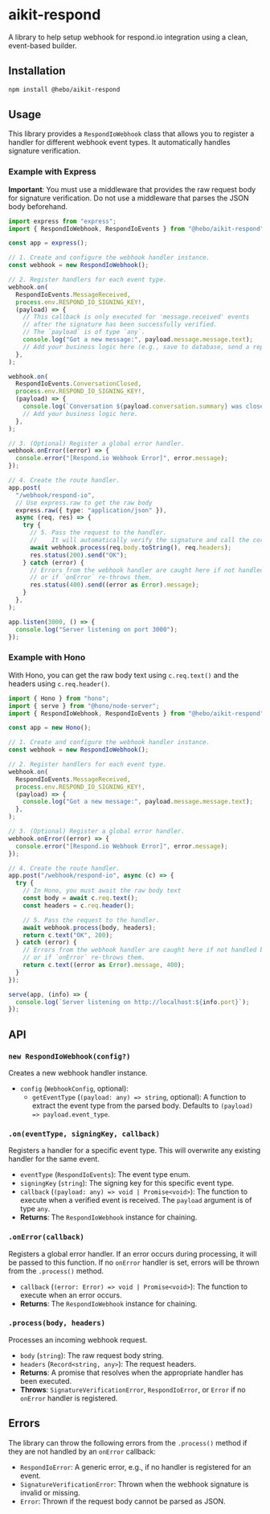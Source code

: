 # aikit-respond

A library to help setup webhook for respond.io integration using a clean, event-based builder.

## Installation

```bash
npm install @hebo/aikit-respond
```

## Usage

This library provides a `RespondIoWebhook` class that allows you to register a handler for different webhook event types. It automatically handles signature verification.

### Example with Express

**Important**: You must use a middleware that provides the raw request body for signature verification. Do not use a middleware that parses the JSON body beforehand.

```ts
import express from "express";
import { RespondIoWebhook, RespondIoEvents } from "@hebo/aikit-respond";

const app = express();

// 1. Create and configure the webhook handler instance.
const webhook = new RespondIoWebhook();

// 2. Register handlers for each event type.
webhook.on(
  RespondIoEvents.MessageReceived,
  process.env.RESPOND_IO_SIGNING_KEY!,
  (payload) => {
    // This callback is only executed for 'message.received' events
    // after the signature has been successfully verified.
    // The `payload` is of type `any`.
    console.log("Got a new message:", payload.message.message.text);
    // Add your business logic here (e.g., save to database, send a reply).
  },
);

webhook.on(
  RespondIoEvents.ConversationClosed,
  process.env.RESPOND_IO_SIGNING_KEY!,
  (payload) => {
    console.log(`Conversation ${payload.conversation.summary} was closed.`);
    // Add your business logic here.
  },
);

// 3. (Optional) Register a global error handler.
webhook.onError((error) => {
  console.error("[Respond.io Webhook Error]", error.message);
});

// 4. Create the route handler.
app.post(
  "/webhook/respond-io",
  // Use express.raw to get the raw body
  express.raw({ type: "application/json" }),
  async (req, res) => {
    try {
      // 5. Pass the request to the handler.
      //    It will automatically verify the signature and call the correct callback.
      await webhook.process(req.body.toString(), req.headers);
      res.status(200).send("OK");
    } catch (error) {
      // Errors from the webhook handler are caught here if not handled by `onError`
      // or if `onError` re-throws them.
      res.status(400).send((error as Error).message);
    }
  },
);

app.listen(3000, () => {
  console.log("Server listening on port 3000");
});
```

### Example with Hono

With Hono, you can get the raw body text using `c.req.text()` and the headers using `c.req.header()`.

```ts
import { Hono } from "hono";
import { serve } from "@hono/node-server";
import { RespondIoWebhook, RespondIoEvents } from "@hebo/aikit-respond";

const app = new Hono();

// 1. Create and configure the webhook handler instance.
const webhook = new RespondIoWebhook();

// 2. Register handlers for each event type.
webhook.on(
  RespondIoEvents.MessageReceived,
  process.env.RESPOND_IO_SIGNING_KEY!,
  (payload) => {
    console.log("Got a new message:", payload.message.message.text);
  },
);

// 3. (Optional) Register a global error handler.
webhook.onError((error) => {
  console.error("[Respond.io Webhook Error]", error.message);
});

// 4. Create the route handler.
app.post("/webhook/respond-io", async (c) => {
  try {
    // In Hono, you must await the raw body text
    const body = await c.req.text();
    const headers = c.req.header();

    // 5. Pass the request to the handler.
    await webhook.process(body, headers);
    return c.text("OK", 200);
  } catch (error) {
    // Errors from the webhook handler are caught here if not handled by `onError`
    // or if `onError` re-throws them.
    return c.text((error as Error).message, 400);
  }
});

serve(app, (info) => {
  console.log(`Server listening on http://localhost:${info.port}`);
});
```

## API

### `new RespondIoWebhook(config?)`

Creates a new webhook handler instance.

- `config` (`WebhookConfig`, optional):
  - `getEventType` (`(payload: any) => string`, optional): A function to extract the event type from the parsed body. Defaults to `(payload) => payload.event_type`.

### `.on(eventType, signingKey, callback)`

Registers a handler for a specific event type. This will overwrite any existing handler for the same event.

- `eventType` (`RespondIoEvents`): The event type enum.
- `signingKey` (`string`): The signing key for this specific event type.
- `callback` (`(payload: any) => void | Promise<void>`): The function to execute when a verified event is received. The `payload` argument is of type `any`.
- **Returns**: The `RespondIoWebhook` instance for chaining.

### `.onError(callback)`

Registers a global error handler. If an error occurs during processing, it will be passed to this function. If no `onError` handler is set, errors will be thrown from the `.process()` method.

- `callback` (`(error: Error) => void | Promise<void>`): The function to execute when an error occurs.
- **Returns**: The `RespondIoWebhook` instance for chaining.

### `.process(body, headers)`

Processes an incoming webhook request.

- `body` (`string`): The raw request body string.
- `headers` (`Record<string, any>`): The request headers.
- **Returns**: A promise that resolves when the appropriate handler has been executed.
- **Throws**: `SignatureVerificationError`, `RespondIoError`, or `Error` if no `onError` handler is registered.

## Errors

The library can throw the following errors from the `.process()` method if they are not handled by an `onError` callback:

- `RespondIoError`: A generic error, e.g., if no handler is registered for an event.
- `SignatureVerificationError`: Thrown when the webhook signature is invalid or missing.
- `Error`: Thrown if the request body cannot be parsed as JSON.
